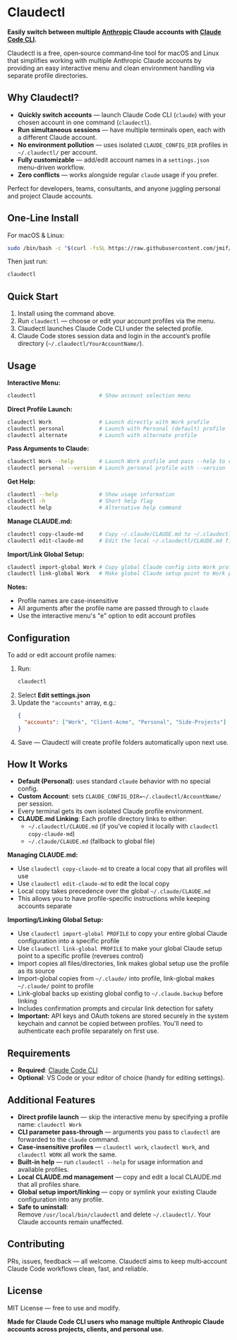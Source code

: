 # Claudectl

**Easily switch between multiple [Anthropic](https://www.anthropic.com/) Claude accounts with [Claude Code CLI](https://www.anthropic.com/claude-code).**

Claudectl is a free, open‑source command‑line tool for macOS and Linux that simplifies working with multiple Anthropic Claude accounts by providing an easy interactive menu and clean environment handling via separate profile directories.



##  Why Claudectl?

- **Quickly switch accounts** — launch Claude Code CLI (`claude`) with your chosen account in one command (`claudectl`).
- **Run simultaneous sessions** — have multiple terminals open, each with a different Claude account.
- **No environment pollution** — uses isolated `CLAUDE_CONFIG_DIR` profiles in `~/.claudectl/` per account.
- **Fully customizable** — add/edit account names in a `settings.json` menu-driven workflow.
- **Zero conflicts** — works alongside regular `claude` usage if you prefer.

Perfect for developers, teams, consultants, and anyone juggling personal and project Claude accounts.



##  One‑Line Install

For macOS & Linux:
```bash
sudo /bin/bash -c "$(curl -fsSL https://raw.githubusercontent.com/jmif/claudectl/main/install.sh)"
```

Then just run:
```bash
claudectl
```



##  Quick Start

1. Install using the command above.
2. Run `claudectl` — choose or edit your account profiles via the menu.
3. Claudectl launches Claude Code CLI under the selected profile.
4. Claude Code stores session data and login in the account’s profile directory (`~/.claudectl/YourAccountName/`).



##  Usage

**Interactive Menu:**
```bash
claudectl                    # Show account selection menu
```

**Direct Profile Launch:**
```bash
claudectl Work               # Launch directly with Work profile
claudectl personal           # Launch with Personal (default) profile
claudectl alternate          # Launch with alternate profile
```

**Pass Arguments to Claude:**
```bash
claudectl Work --help        # Launch Work profile and pass --help to claude
claudectl personal --version # Launch personal profile with --version
```

**Get Help:**
```bash
claudectl --help             # Show usage information
claudectl -h                 # Short help flag
claudectl help               # Alternative help command
```

**Manage CLAUDE.md:**
```bash
claudectl copy-claude-md     # Copy ~/.claude/CLAUDE.md to ~/.claudectl/CLAUDE.md
claudectl edit-claude-md     # Edit the local ~/.claudectl/CLAUDE.md file
```

**Import/Link Global Setup:**
```bash
claudectl import-global Work # Copy global Claude config into Work profile  
claudectl link-global Work   # Make global Claude setup point to Work profile
```

**Notes:**
- Profile names are case-insensitive
- All arguments after the profile name are passed through to `claude`
- Use the interactive menu's "e" option to edit account profiles

##  Configuration

To add or edit account profile names:

1. Run:
   ```bash
   claudectl
   ```
2. Select **Edit settings.json**
3. Update the `"accounts"` array, e.g.:
   ```json
   {
     "accounts": ["Work", "Client-Acme", "Personal", "Side-Projects"]
   }
   ```
4. Save — Claudectl will create profile folders automatically upon next use.



##  How It Works

- **Default (Personal)**: uses standard `claude` behavior with no special config.
- **Custom Account**: sets `CLAUDE_CONFIG_DIR=~/.claudectl/AccountName/` per session.
- Every terminal gets its own isolated Claude profile environment.
- **CLAUDE.md Linking**: Each profile directory links to either:
  - `~/.claudectl/CLAUDE.md` (if you've copied it locally with `claudectl copy-claude-md`)
  - `~/.claude/CLAUDE.md` (fallback to global file)

**Managing CLAUDE.md:**
- Use `claudectl copy-claude-md` to create a local copy that all profiles will use
- Use `claudectl edit-claude-md` to edit the local copy
- Local copy takes precedence over the global `~/.claude/CLAUDE.md`
- This allows you to have profile-specific instructions while keeping accounts separate

**Importing/Linking Global Setup:**
- Use `claudectl import-global PROFILE` to copy your entire global Claude configuration into a specific profile
- Use `claudectl link-global PROFILE` to make your global Claude setup point to a specific profile (reverses control)
- Import copies all files/directories, link makes global setup use the profile as its source
- Import-global copies from `~/.claude/` into profile, link-global makes `~/.claude/` point to profile
- Link-global backs up existing global config to `~/.claude.backup` before linking
- Includes confirmation prompts and circular link detection for safety
- **Important:** API keys and OAuth tokens are stored securely in the system keychain and cannot be copied between profiles. You'll need to authenticate each profile separately on first use.



##  Requirements

- **Required**: [Claude Code CLI](https://github.com/anthropics/claude-code)
- **Optional**: VS Code or your editor of choice (handy for editing settings).



##  Additional Features

- **Direct profile launch** — skip the interactive menu by specifying a profile name: `claudectl Work`
- **CLI parameter pass-through** — arguments you pass to `claudectl` are forwarded to the `claude` command.
- **Case-insensitive profiles** — `claudectl work`, `claudectl Work`, and `claudectl WORK` all work the same.
- **Built-in help** — run `claudectl --help` for usage information and available profiles.
- **Local CLAUDE.md management** — copy and edit a local CLAUDE.md that all profiles share.
- **Global setup import/linking** — copy or symlink your existing Claude configuration into any profile.
- **Safe to uninstall**:  
  Remove `/usr/local/bin/claudectl` and delete `~/.claudectl/`. Your Claude accounts remain unaffected.



##  Contributing

PRs, issues, feedback — all welcome. Claudectl aims to keep multi‑account Claude Code workflows clean, fast, and reliable.



##  License

MIT License — free to use and modify.



**Made for Claude Code CLI users who manage multiple Anthropic Claude accounts across projects, clients, and personal use.**
